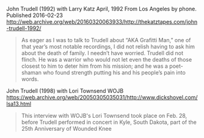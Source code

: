 John Trudell (1992) with Larry Katz
April, 1992 From Los Angeles by phone. Published 2016-02-23
http://web.archive.org/web/20160320063933/http://thekatztapes.com/john-trudell-1992/

> As eager as I was to talk to Trudell about “AKA Grafitti Man,” one
> of that year’s most notable recordings, I did not relish having to
> ask him about the death of family. I needn’t have worried. Trudell
> did not flinch. He was a warrior who would not let even the deaths
> of those closest to him to deter him from his mission; and he was a
> poet-shaman who found strength putting his and his people’s pain
> into words.

John Trudell (1998) with Lori Townsend WOJB
https://web.archive.org/web/20050305035031/http://www.dickshovel.com/lsa13.html

> This interview with WOJB's Lori Townsend took place on Feb. 28,
> before Trudell performed in concert in Kyle, South Dakota, part of
> the 25th Anniversary of Wounded Knee
